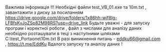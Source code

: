 Важлива інформація !!!
Необхідні файли test_VB_01.exe та 10m.txt , завантажити з диску за посиланням 
https://drive.google.com/drive/folders/1x86hh-wjf8lg-LFBfsKvJoZSp82M98RS?usp=drive_link
Будьте уважні - для запуску програм і коректної роботи , 
файл з числами для аналізу даних необхідно розташувати в теці з наступними шляхами
C:\test_Portaone\10m.txt
В разі виникнення питань - eddku66@gmail.com , https://t.me/EddKu
Вдалого запуску та аналізу даних !
